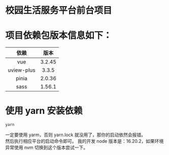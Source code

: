 # 校园生活服务平台前台项目
# 项目依赖包版本信息如下：

|    依赖    |  版本  |
| :--------: | :----: |
|    vue     | 3.2.45 |
| uview-plus | 3.3.5  |
|   pinia    | 2.0.36 |
|    sass    | 1.56.1 |

# 使用 yarn 安装依赖

```
yarn
```

一定要使用 yarm，否则 yarn.lock 就没用了，那你的启动依然会报错。  
然后执行相应平台的启动命令即可。
我的开发 node 版本是：16.20.2，如果环境异常使用 nvm 切换到这个版本尝试一下。
